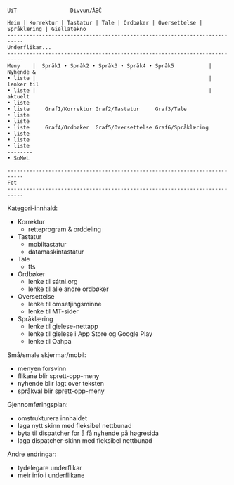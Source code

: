 ```

UiT                 Divvun/ÁBČ

Heim | Korrektur | Tastatur | Tale | Ordbøker | Oversettelse | Språklæring | Giellatekno
---------------------------------------------------------------------------
Underflikar...
---------------------------------------------------------------------------
Meny    |  Språk1 • Språk2 • Språk3 • Språk4 • Språk5           | Nyhende &
• liste |                                                       | lenker til
• liste |                                                       | aktuelt
• liste
• liste     Graf1/Korrektur Graf2/Tastatur     Graf3/Tale
• liste
• liste
• liste     Graf4/Ordbøker  Graf5/Oversettelse Graf6/Språklæring
• liste
• liste
• liste
--------
• SoMeL

---------------------------------------------------------------------------
Fot
---------------------------------------------------------------------------
```

Kategori-innhald:
* Korrektur
    - retteprogram & orddeling
* Tastatur
    - mobiltastatur
    - datamaskintastatur
* Tale
    - tts
* Ordbøker
    - lenke til sátni.org
    - lenke til alle andre ordbøker
* Oversettelse
    - lenke til omsetjingsminne
    - lenke til MT-sider
* Språklæring
    - lenke til gielese-nettapp
    - lenke til gielese i App Store og Google Play
    - lenke til Oahpa

Små/smale skjermar/mobil:
* menyen forsvinn
* flikane blir sprett-opp-meny
* nyhende blir lagt over teksten
* språkval blir sprett-opp-meny

Gjennomføringsplan:
* omstrukturera innhaldet
* laga nytt skinn med fleksibel nettbunad
* byta til dispatcher for å få nyhende på høgresida
* laga dispatcher-skinn med fleksibel nettbunad

Andre endringar:
* tydelegare underflikar
* meir info i underflikane
